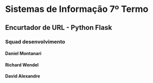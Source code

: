 # Sistemas de Informação 7º Termo

## Encurtador de URL - Python Flask

### Squad desenvolvimento

#### Daniel Montanari
#### Richard Wendel
#### David Alexandre

